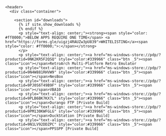 <html lang="{{ site.lang | default: "en-US" }}">
  <head>
    <meta charset='utf-8'>
    <meta http-equiv="X-UA-Compatible" content="IE=edge">
    <meta name="viewport" content="width=device-width, initial-scale=1">
    <link rel="stylesheet" href="{{ '/assets/css/style.css?v=' | append: site.github.build_revision | relative_url }}">

  </head>

  <body>

    <header>
      <div class="container">

        <section id="downloads">
          {% if site.show_downloads %}
          {% endif %}
          <p style="text-align: center;"><strong><span style="color: #ff0000;">BELOW APPS REQUIRE ONE TIME</span> <a href="https://forms.gle/uigzj4RAUZw3pU839">WHITELISTING</a><span style="color: #ff0000;">:</span></strong>
          </p>
          <p style="text-align: center;"><a href="ms-windows-store://pdp/?productid=9NK2KR5F2QSQ" style="color:#339966" class="btn _5"><span class="icon"></span>RetroArch Multi-Platform Retro Emulator
          <p style="text-align: center;"><a href="ms-windows-store://pdp/?productid=9N4W881RHVW9" style="color:#339966" class="btn _5"><span class="icon"></span>NesBox
          <p style="text-align: center;"><a href="ms-windows-store://pdp/?productid=9PJ0S6T49B9F" style="color:#339966" class="btn _5"><span class="icon"></span>VBA10
          <p style="text-align: center;"><a href="ms-windows-store://pdp/?productid=9PLB6BK7KX7L" style="color:#339966" class="btn _5"><span class="icon"></span>Durango FTP [Private Build]
          <p style="text-align: center;"><a href="ms-windows-store://pdp/?productid=9PM130KWFGLG" style="color:#339966" class="btn _5"><span class="icon"></span>DuckStation [Private Build]
          <p style="text-align: center;"><a href="ms-windows-store://pdp/?productid=9N1LV92DDZPC" style="color:#339966" class="btn _5"><span class="icon"></span>PPSSPP [Private Build]
